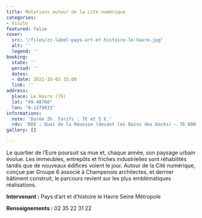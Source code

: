 ```yaml
---
title: Mutations autour de la cite numérique
categories:
- Visite
featured: false
cover:
  src: "/files/zz-label-pays-art-et-histoire-le-havre.jpg"
  alt: ''
  legend: ''
booking:
  state: ''
  period: ''
  dates:
  - date: 2021-10-03 15:00
  link: ''
address:
  place: Le Havre (76)
  lat: "49.48768"
  lon: "0.1279833"
informations:
  note: 'Durée 2h. Tarifs : 7€ et 5 €.'
  rdv: 'RDV : Quai de la Réunion (devant les Bains des Docks) – 76 600 LE HAVRE'
gallery: []

---
```

Le quartier de l’Eure poursuit sa mue et, chaque année, son paysage urbain évolue. Les immeubles, entrepôts et friches industrielles sont réhabilités tandis que de nouveaux édifices voient le jour. Autour de la Cité numérique, conçue par Groupe 6 associé à Champenois architectes, et dernier bâtiment construit, le parcours revient sur les plus emblématiques réalisations.

**Intervenant :** Pays d’art et d’histoire le Havre Seine Métropole

**Renseignements :** 02 35 22 31 22
